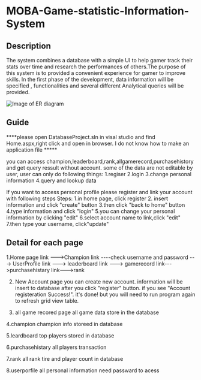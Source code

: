 # MOBA-Game-statistic-Information-System
Description
-
The system combines a database with a simple UI to help gamer track their stats over 
time and research the performances of others.The purpose of this system is to provided a convenient 
experience for gamer to improve skills. In the first phase of the development, data information will be specified , 
functionalities and several different Analytical queries will be provided.

![Image of ER diagram](https://octodex.github.com/images/yaktocat.png)


Guide
-
****please open DatabaseProject.sln in visal studio and find Home.aspx,right click and open in browser. 
I do not know how to make an application file *****

you can access champion,leaderboard,rank,allgamerecord,purchasehistory 
and get query ressult without account.
some of the data are not editable by user, user can only do following things:
1.regiser
2.login
3.change personal information
4.query and lookup data


If you want to access personal profile please register and link your account with
following steps
Steps: 1.in home page, click register
       2. insert information and click "create" button
       3.then click "back to home" button
	4.type information and click "login"
	5.you can change your personal information by clicking "edit"
       6.select account name to link,click "edit"
	7.then type your username, click"update"


Detail for each page
-
1.Home page
	link --->Champion
	link ----check username and password ---> UserProfile
	link  ---> leaderboard
	link ---> gamerecord
	link--->purchasehistary
	link--->rank

2. New Account page
	you can create new account. information will be insert to database after you click "register" button.
if you see  "Account registeration Success!". it's done!
but you will need to run program again to refresh grid view table. 

3. all game recored page
all game data store in the database

4.champion 
champion info storeed in database 

5.leardboard
top players stored in database

6.purchasehistary
all players transaction

7.rank
all rank tire and player count in database

8.userporfile
 all personal information need passward to acess 



